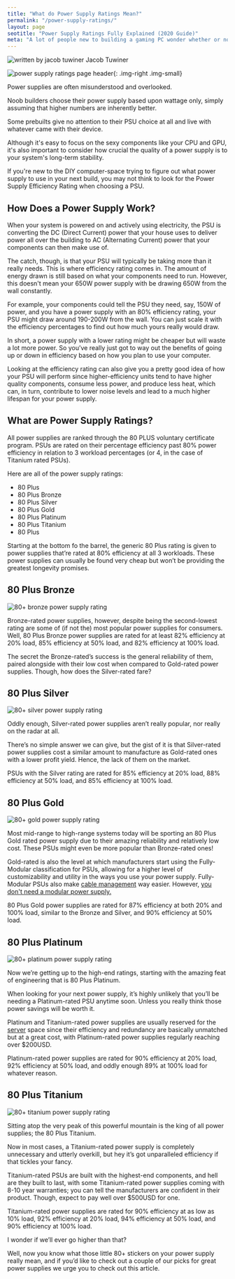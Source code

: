 ```yaml
---
title: "What do Power Supply Ratings Mean?" 
permalink: "/power-supply-ratings/"
layout: page
seotitle: "Power Supply Ratings Fully Explained (2020 Guide)" 
meta: "A lot of people new to building a gaming PC wonder whether or not cable management affects airflow – we've got the answers."
---
```


<div class="author-line">
	<img class="author-image" alt="written by jacob tuwiner" src="/img/profile/close.jpg" />
	<span>Jacob Tuwiner</span>
</div>

![power supply ratings page header](/img/power-supply-ratings/header.jpg){: .img-right .img-small}

Power supplies are often misunderstood and overlooked. 

Noob builders choose their power supply based upon wattage only, simply assuming that higher numbers are inherently better. 

Some prebuilts give no attention to their PSU choice at all and live with whatever came with their device. 

Although it's easy to focus on the sexy components like your CPU and GPU, it's also important to consider how crucial the quality of a power supply is to your system's long-term stability.

If you're new to the DIY computer-space trying to figure out what power supply to use in your next build, you may not think to look for the Power Supply Efficiency Rating when choosing a PSU.

## How Does a Power Supply Work?

When your system is powered on and actively using electricity, the PSU is converting the DC (Direct Current) power that your house uses to deliver power all over the building to AC (Alternating Current) power that your components can then make use of. 

The catch, though, is that your PSU will typically be taking more than it really needs. This is where efficiency rating comes in. The amount of energy drawn is still based on what your components need to run. However, this doesn't mean your 650W power supply with be drawing 650W from the wall constantly.

For example, your components could tell the PSU they need, say, 150W of power, and you have a power supply with an 80% efficiency rating, your PSU might draw around 190-200W from the wall. You can just scale it with the efficiency percentages to find out how much yours really would draw.

In short, a power supply with a lower rating might be cheaper but will waste a lot more power. So you’ve really just got to way out the benefits of going up or down in efficiency based on how you plan to use your computer.

Looking at the efficiency rating can also give you a pretty good idea of how your PSU will perform since higher-efficiency units tend to have higher quality components, consume less power, and produce less heat, which can, in turn, contribute to lower noise levels and lead to a much higher lifespan for your power supply.

## What are Power Supply Ratings?

All power supplies are ranked through the 80 PLUS voluntary certificate program. PSUs are rated on their percentage efficiency past 80% power efficiency in relation to 3 workload percentages (or 4, in the case of Titanium rated PSUs).

Here are all of the power supply ratings:

* 80 Plus
* 80 Plus Bronze
* 80 Plus Silver
* 80 Plus Gold
* 80 Plus Platinum
* 80 Plus Titanium
* 80 Plus

Starting at the bottom fo the barrel, the generic 80 Plus rating is given to power supplies that’re rated at 80% efficiency at all 3 workloads. These power supplies can usually be found very cheap but won’t be providing the greatest longevity promises.

## 80 Plus Bronze
<img class="lazyload img-right img-small" alt="80+ bronze power supply rating" src="/img/power-supply-ratings/bronze.png"/>

Bronze-rated power supplies, however, despite being the second-lowest rating are some of (if not the) most popular power supplies for consumers. Well, 80 Plus Bronze power supplies are rated for at least 82% efficiency at 20% load, 85% efficiency at 50% load, and 82% efficiency at 100% load.

The secret the Bronze-rated’s success is the general reliability of them, paired alongside with their low cost when compared to Gold-rated power supplies. Though, how does the Silver-rated fare?

## 80 Plus Silver
<img class="lazyload img-right img-small" alt="80+ silver power supply rating" src="/img/power-supply-ratings/silver.jpg"/>

Oddly enough, Silver-rated power supplies aren’t really popular, nor really on the radar at all. 

There’s no simple answer we can give, but the gist of it is that Silver-rated power supplies cost a similar amount to manufacture as Gold-rated ones with a lower profit yield. Hence, the lack of them on the market.

PSUs with the Silver rating are rated for 85% efficiency at 20% load, 88% efficiency at 50% load, and 85% efficiency at 100% load.

## 80 Plus Gold
<img class="lazyload img-right img-small" alt="80+ gold power supply rating" src="/img/power-supply-ratings/gold.jpg"/>

Most mid-range to high-range systems today will be sporting an 80 Plus Gold rated power supply due to their amazing reliability and relatively low cost. These PSUs might even be more popular than Bronze-rated ones!

Gold-rated is also the level at which manufacturers start using the Fully-Modular classification for PSUs, allowing for a higher level of customizability and utility in the ways you use your power supply. Fully-Modular PSUs also make [cable management](/cable-management/) way easier. However, [you don't need a modular power supply.](/need-modular-power-supply/) 

80 Plus Gold power supplies are rated for 87% efficiency at both 20% and 100% load, similar to the Bronze and Silver, and 90% efficiency at 50% load.

## 80 Plus Platinum
<img class="lazyload img-right img-small" alt="80+ platinum power supply rating" src="/img/power-supply-ratings/platinum.jpg"/>

Now we’re getting up to the high-end ratings, starting with the amazing feat of engineering that is 80 Plus Platinum.

When looking for your next power supply, it’s highly unlikely that you’ll be needing a Platinum-rated PSU anytime soon. Unless you really think those power savings will be worth it.

Platinum and Titanium-rated power supplies are usually reserved for the [server](/game-hosts/) space since their efficiency and redundancy are basically unmatched but at a great cost, with Platinum-rated power supplies regularly reaching over $200USD.

Platinum-rated power supplies are rated for 90% efficiency at 20% load, 92% efficiency at 50% load, and oddly enough 89% at 100% load for whatever reason.

## 80 Plus Titanium
<img class="lazyload img-right img-small" alt="80+ titanium power supply rating" src="/img/power-supply-ratings/titanium.png"/>

Sitting atop the very peak of this powerful mountain is the king of all power supplies; the 80 Plus Titanium.

Now in most cases, a Titanium-rated power supply is completely unnecessary and utterly overkill, but hey it’s got unparalleled efficiency if that tickles your fancy.

Titanium-rated PSUs are built with the highest-end components, and hell are they built to last, with some Titanium-rated power supplies coming with 8-10 year warranties; you can tell the manufacturers are confident in their product. Though, expect to pay well over $500USD for one.

Titanium-rated power supplies are rated for 90% efficiency at as low as 10% load, 92% efficiency at 20% load, 94% efficiency at 50% load, and 90% efficiency at 100% load.

I wonder if we’ll ever go higher than that?

Well, now you know what those little 80+ stickers on your power supply really mean, and if you’d like to check out a couple of our picks for great power supplies we urge you to check out this article.